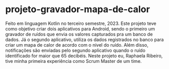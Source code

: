 # projeto-gravador-mapa-de-calor
Feito em linguagem Kotlin no terceiro semestre, 2023. Este projeto teve como objetivo criar dois aplicativos para Android, sendo o primeiro um gravador de ruídos que envia os valores capturados pra um banco de dados. Já o segundo aplicativo, utiliza os dados registrados no banco para criar um mapa de calor de acordo com o nivel do ruído. Além disso, notificações são enviadas pelo segundo aplicativo quando o ruído identificado for maior que 65 decibéis. Neste projeto eu, Raphaela Ribeiro, tive minha primeira experiência como Scrum Master de um time. 
